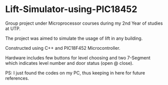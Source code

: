 # Lift-Simulator-using-PIC18452

Group project under Microprocessor courses during my 2nd Year of studies at UTP.

The project was aimed to simulate the usage of lift in any building. 

Constructed using C++ and PIC18F452 Microcontroller.

Hardware includes few buttons for level choosing and two 7-Segment which indicates level number and door status (open @ close). 

PS: I just found the codes on my PC, thus keeping in here for future references. 
